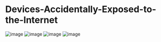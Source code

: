 # Devices-Accidentally-Exposed-to-the-Internet
![image](https://github.com/user-attachments/assets/ad452e0f-83b4-4166-8816-d4cb100e2b1a)
![image](https://github.com/user-attachments/assets/97e6185e-9440-433a-b025-2c3167618299)
![image](https://github.com/user-attachments/assets/302d44a4-2bad-4705-985c-2b5b1d29e58f)
![image](https://github.com/user-attachments/assets/66a49393-738f-4a13-9ce1-2a4d4ab2e63c)




